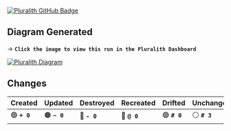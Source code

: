 [![Pluralith GitHub Badge](https://user-images.githubusercontent.com/25454503/158065018-55796de7-60a8-4c91-8aa4-3f53cd3c253f.svg)](https://www.pluralith.com)

## Diagram Generated

→ **`Click the image to view this run in the Pluralith Dashboard`**

[![Pluralith Diagram](https://firebasestorage.googleapis.com/v0/b/pluralith.appspot.com/o/project_313706825%2Frun_9296849%2Frun_9296849_1666249295163.png?alt=media&token=c9e2ecb1-7b43-4c92-9d18-7854c9734582)](https://app.pluralith.com/#/orgs/278078477/projects/313706825/runs/9296849/)

## Changes

| **Created** | **Updated** | **Destroyed** | **Recreated** | **Drifted** | **Unchanged** |
|-------------|-------------|-------------|---------------|---------------|---------------|
| 🟢 **`+ 0`** | 🟠 **`~ 0`** | 🔴 **`- 0`**   | 🔵 **`@ 0`**   | 🟣 **`# 0`**   | ⚪ **`# 3`**   |